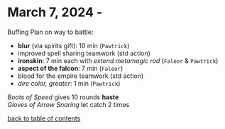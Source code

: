 # March 7, 2024 - 

Buffing Plan on way to battle:
- **blur** (via spirits gift): 10 min (`Pawtrick`)
- improved spell sharing teamwork (std action)
- **ironskin**: 7 min each with _extend metamagic rod_ (`Faleor` & `Pawtrick`)
- **aspect of the falcon**: 7 min (`Faleor`)
- blood for the empire teamwork (std action)
- _dire color, greater_: 1 min (`Pawtrick`)

_Boots of Speed_ gives 10 rounds **haste**  
_Gloves of Arrow Snaring_ let catch 2 times  

[back to table of contents](/sessions/README.md)
